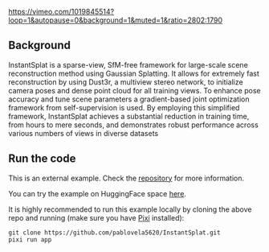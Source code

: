<!--[metadata]
title = "InstantSplat"
tags = ["2D", "3D", "HuggingFace", "Pinhole camera", "Point cloud"]
source = "https://github.com/pablovela5620/InstantSplat"
thumbnail = "https://static.rerun.io/final_instantsplat/e488f427179b0f439e60b6a0c29440fc836860dd/480w.png"
thumbnail_dimensions = [480, 275]
-->


https://vimeo.com/1019845514?loop=1&autopause=0&background=1&muted=1&ratio=2802:1790

## Background
InstantSplat is a sparse-view, SfM-free framework for large-scale scene reconstruction method using Gaussian Splatting. It allows for extremely fast reconstruction by using Dust3r, a multiview stereo network, to initialize camera poses and dense point cloud for all training views. To enhance pose accuracy and tune scene parameters a gradient-based joint optimization framework from self-supervision is used. By employing this simplified framework, InstantSplat achieves a substantial reduction in training time, from hours to mere seconds, and demonstrates robust performance across various numbers of views in diverse datasets

## Run the code
This is an external example. Check the [repository](https://github.com/pablovela5620/InstantSplat) for more information.

You can try the example on HuggingFace space [here](https://huggingface.co/spaces/pablovela5620/instant-splat).

It is highly recommended to run this example locally by cloning the above repo and running (make sure you have [Pixi](https://pixi.sh/latest/#installation) installed):
```
git clone https://github.com/pablovela5620/InstantSplat.git
pixi run app
```
